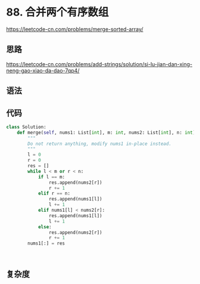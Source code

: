# 88. 合并两个有序数组
https://leetcode-cn.com/problems/merge-sorted-array/
## 思路
https://leetcode-cn.com/problems/add-strings/solution/si-lu-jian-dan-xing-neng-gao-xiao-da-dao-7qp4/
## 语法

## 代码
```python
class Solution:
    def merge(self, nums1: List[int], m: int, nums2: List[int], n: int) -> None:
        """
        Do not return anything, modify nums1 in-place instead.
        """
        l = 0
        r = 0
        res = []
        while l < m or r < n:
            if l == m:
                res.append(nums2[r])
                r += 1
            elif r == n:
                res.append(nums1[l])
                l += 1
            elif nums1[l] < nums2[r]:
                res.append(nums1[l])
                l += 1
            else:
                res.append(nums2[r])
                r += 1
        nums1[:] = res

        
```
## 复杂度


